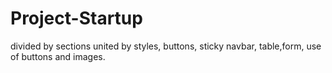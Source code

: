 # Project-Startup
divided by sections united by styles, buttons, sticky navbar, table,form, use of buttons and images.
